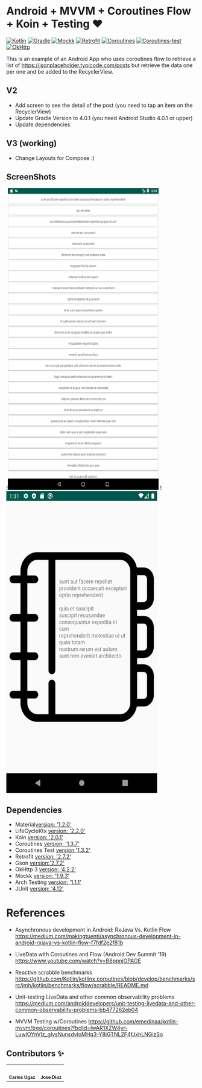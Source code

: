 # Android + MVVM + Coroutines Flow + Koin + Testing :heart:
[![Kotlin](https://img.shields.io/badge/kotlin-1.3.61-blue.svg)](http://kotlinlang.org) [![Gradle](https://img.shields.io/badge/gradle-3.5.0-%2366DCB8.svg)](https://developer.android.com/studio/releases/gradle-plugin) [![Mockk](https://img.shields.io/badge/mockk-1.9.3-orange.svg)](https://mockk.io) [![Retrofit](https://img.shields.io/badge/retrofit-2.7.1-brightgreen)](https://square.github.io/retrofit/) [![Coroutines](https://img.shields.io/badge/coroutines-1.3.3-blueviolet)](https://kotlinlang.org/docs/reference/coroutines-overview.html) [![Coroutines-test](https://img.shields.io/badge/coroutines--test-1.3.0-yellow)](https://github.com/Kotlin/kotlinx.coroutines/tree/master/kotlinx-coroutines-test) [![OkHttp](https://img.shields.io/badge/okhttp-4.2.2-lightgrey)](https://square.github.io/okhttp/)

This is an example of an Android App who uses coroutines flow to retrieve a list of https://jsonplaceholder.typicode.com/posts but retrieve the data one per one and be added to the RecyclerView.

## V2
- Add screen to see the detail of the post (you need to tap an item on the RecyclerView)
- Update Gradle Version to 4.0.1 (you need Android Studio 4.0.1 or upper)
- Update dependencies 

## V3 (working)
- Change Layouts for Compose :)

## ScreenShots
!<img src="img/PostsActivity.png" width="400" height="800" /> !<img src="img/PostActivity.png" width="400" height="800" />



## Dependencies

- Material[version: '1.2.0'](https://developer.android.com/guide/topics/ui/look-and-feel)
- LifeCycleKtx [version: '2.2.0'](https://developer.android.com/kotlin/ktx)
- Koin [version: '2.0.1'](https://insert-koin.io)
- Coroutines [version: '1.3.7'](https://kotlinlang.org/docs/reference/coroutines-overview.html)
- Coroutines Test [version '1.3.2'](https://github.com/Kotlin/kotlinx.coroutines/tree/master/kotlinx-coroutines-test)
- Retrofit [version: '2.7.2'](https://square.github.io/retrofit/)
- Gson [version:'2.7.2'](https://github.com/google/gson)
- OkHttp 3 [version: '4.2.2'](https://square.github.io/okhttp/)
- Mockk [version: '1.9.3'](https://github.com/mockk/mockk)
- Arch Testing [version: '1.1.1'](https://mvnrepository.com/artifact/android.arch.core/core-testing?repo=google)
- JUnit [version: '4.12'](https://junit.org/junit4/)


# References


- Asynchronous development in Android: RxJava Vs. Kotlin Flow https://medium.com/makingtuenti/asynchronous-development-in-android-rxjava-vs-kotlin-flow-f7fdf2e2f81b

- LiveData with Coroutines and Flow (Android Dev Summit '19) https://www.youtube.com/watch?v=B8ppnjGPAGE

- Reactive scrabble benchmarks https://github.com/Kotlin/kotlinx.coroutines/blob/develop/benchmarks/src/jmh/kotlin/benchmarks/flow/scrabble/README.md

- Unit-testing LiveData and other common observability problems https://medium.com/androiddevelopers/unit-testing-livedata-and-other-common-observability-problems-bb477262eb04

- MVVM Testing w/Coroutines https://github.com/emedinaa/kotlin-mvvm/tree/coroutines?fbclid=IwAR1XZW4yr-LuwlOYnVIz_glvsNunsdvloMHq3-Y8iGTNL2F4fJxhLNGizSo

## Contributors ✨

<!-- ALL-CONTRIBUTORS-LIST:START - Do not remove or modify this section -->
<!-- prettier-ignore-start -->
<!-- markdownlint-disable -->
<table>
  <tr>
    <td align="center"><a href="https://github.com/carlosgub"><img src="https://avatars1.githubusercontent.com/u/30916886?s=460&v=4" width="100px;" alt=""/><br /><sub><b>Carlos Ugaz</b></sub></a><br /></td>
    <td align="center"><a href="https://github.com/jozedi"><img src="https://avatars3.githubusercontent.com/u/34400384?s=460&v=4" width="100px;" alt=""/><br /><sub><b>Jose Diaz</b></sub></td>
  </tr>
</table>

<!-- markdownlint-enable -->
<!-- prettier-ignore-end -->
<!-- ALL-CONTRIBUTORS-LIST:END -->

